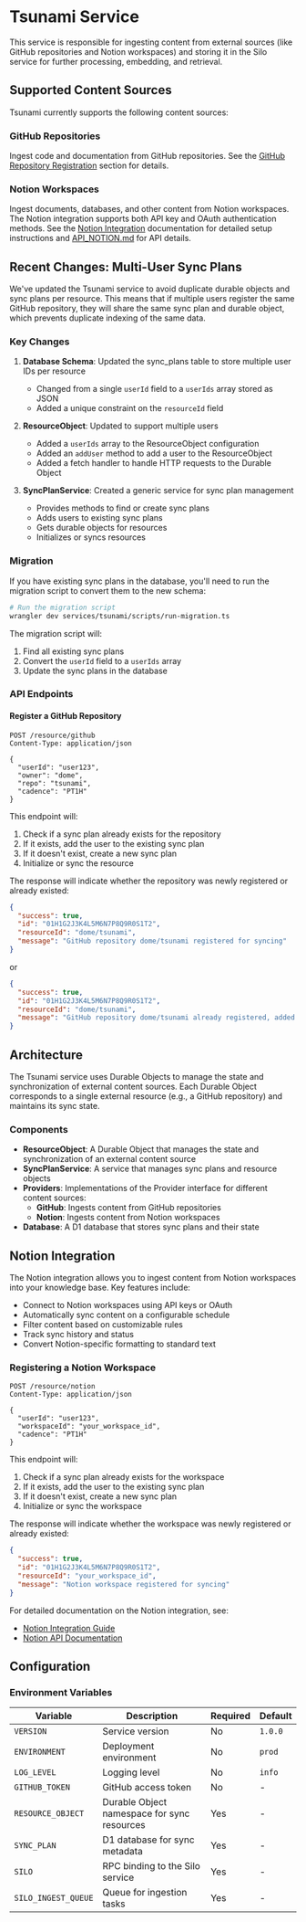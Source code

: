# Tsunami Service

This service is responsible for ingesting content from external sources (like GitHub repositories and Notion workspaces) and storing it in the Silo service for further processing, embedding, and retrieval.

## Supported Content Sources

Tsunami currently supports the following content sources:

### GitHub Repositories

Ingest code and documentation from GitHub repositories. See the [GitHub Repository Registration](#register-a-github-repository) section for details.

### Notion Workspaces

Ingest documents, databases, and other content from Notion workspaces. The Notion integration supports both API key and OAuth authentication methods. See the [Notion Integration](./docs/NOTION_INTEGRATION.md) documentation for detailed setup instructions and [API_NOTION.md](./docs/API_NOTION.md) for API details.

## Recent Changes: Multi-User Sync Plans

We've updated the Tsunami service to avoid duplicate durable objects and sync plans per resource. This means that if multiple users register the same GitHub repository, they will share the same sync plan and durable object, which prevents duplicate indexing of the same data.

### Key Changes

1. **Database Schema**: Updated the sync_plans table to store multiple user IDs per resource

   - Changed from a single `userId` field to a `userIds` array stored as JSON
   - Added a unique constraint on the `resourceId` field

2. **ResourceObject**: Updated to support multiple users

   - Added a `userIds` array to the ResourceObject configuration
   - Added an `addUser` method to add a user to the ResourceObject
   - Added a fetch handler to handle HTTP requests to the Durable Object

3. **SyncPlanService**: Created a generic service for sync plan management
   - Provides methods to find or create sync plans
   - Adds users to existing sync plans
   - Gets durable objects for resources
   - Initializes or syncs resources

### Migration

If you have existing sync plans in the database, you'll need to run the migration script to convert them to the new schema:

```bash
# Run the migration script
wrangler dev services/tsunami/scripts/run-migration.ts
```

The migration script will:

1. Find all existing sync plans
2. Convert the `userId` field to a `userIds` array
3. Update the sync plans in the database

### API Endpoints

#### Register a GitHub Repository

```http
POST /resource/github
Content-Type: application/json

{
  "userId": "user123",
  "owner": "dome",
  "repo": "tsunami",
  "cadence": "PT1H"
}
```

This endpoint will:

1. Check if a sync plan already exists for the repository
2. If it exists, add the user to the existing sync plan
3. If it doesn't exist, create a new sync plan
4. Initialize or sync the resource

The response will indicate whether the repository was newly registered or already existed:

```json
{
  "success": true,
  "id": "01H1G2J3K4L5M6N7P8Q9R0S1T2",
  "resourceId": "dome/tsunami",
  "message": "GitHub repository dome/tsunami registered for syncing"
}
```

or

```json
{
  "success": true,
  "id": "01H1G2J3K4L5M6N7P8Q9R0S1T2",
  "resourceId": "dome/tsunami",
  "message": "GitHub repository dome/tsunami already registered, added user to existing sync plan"
}
```

## Architecture

The Tsunami service uses Durable Objects to manage the state and synchronization of external content sources. Each Durable Object corresponds to a single external resource (e.g., a GitHub repository) and maintains its sync state.

### Components

- **ResourceObject**: A Durable Object that manages the state and synchronization of an external content source
- **SyncPlanService**: A service that manages sync plans and resource objects
- **Providers**: Implementations of the Provider interface for different content sources:
  - **GitHub**: Ingests content from GitHub repositories
  - **Notion**: Ingests content from Notion workspaces
- **Database**: A D1 database that stores sync plans and their state

## Notion Integration

The Notion integration allows you to ingest content from Notion workspaces into your knowledge base. Key features include:

- Connect to Notion workspaces using API keys or OAuth
- Automatically sync content on a configurable schedule
- Filter content based on customizable rules
- Track sync history and status
- Convert Notion-specific formatting to standard text

### Registering a Notion Workspace

```http
POST /resource/notion
Content-Type: application/json

{
  "userId": "user123",
  "workspaceId": "your_workspace_id",
  "cadence": "PT1H"
}
```

This endpoint will:

1. Check if a sync plan already exists for the workspace
2. If it exists, add the user to the existing sync plan
3. If it doesn't exist, create a new sync plan
4. Initialize or sync the workspace

The response will indicate whether the workspace was newly registered or already existed:

```json
{
  "success": true,
  "id": "01H1G2J3K4L5M6N7P8Q9R0S1T2",
  "resourceId": "your_workspace_id",
  "message": "Notion workspace registered for syncing"
}
```

For detailed documentation on the Notion integration, see:

- [Notion Integration Guide](./docs/NOTION_INTEGRATION.md)
- [Notion API Documentation](./docs/API_NOTION.md)

## Configuration

### Environment Variables

| Variable | Description | Required | Default |
| -------- | ----------- | -------- | ------- |
| `VERSION` | Service version | No | `1.0.0` |
| `ENVIRONMENT` | Deployment environment | No | `prod` |
| `LOG_LEVEL` | Logging level | No | `info` |
| `GITHUB_TOKEN` | GitHub access token | No | - |
| `RESOURCE_OBJECT` | Durable Object namespace for sync resources | Yes | - |
| `SYNC_PLAN` | D1 database for sync metadata | Yes | - |
| `SILO` | RPC binding to the Silo service | Yes | - |
| `SILO_INGEST_QUEUE` | Queue for ingestion tasks | Yes | - |
